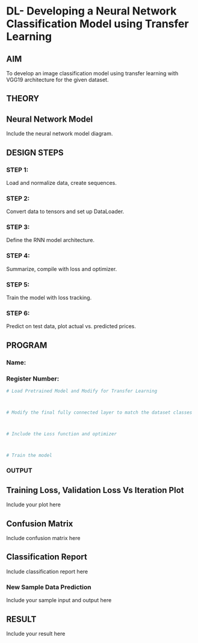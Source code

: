 # DL- Developing a Neural Network Classification Model using Transfer Learning

## AIM
To develop an image classification model using transfer learning with VGG19 architecture for the given dataset.

## THEORY


## Neural Network Model
Include the neural network model diagram.

## DESIGN STEPS
### STEP 1: 

Load and normalize data, create sequences.


### STEP 2: 

Convert data to tensors and set up DataLoader.


### STEP 3: 
Define the RNN model architecture.



### STEP 4: 

Summarize, compile with loss and optimizer.


### STEP 5: 
Train the model with loss tracking.


### STEP 6: 

Predict on test data, plot actual vs. predicted prices.

## PROGRAM

### Name:

### Register Number:

```python
# Load Pretrained Model and Modify for Transfer Learning



# Modify the final fully connected layer to match the dataset classes



# Include the Loss function and optimizer



# Train the model


```

### OUTPUT

## Training Loss, Validation Loss Vs Iteration Plot

Include your plot here

## Confusion Matrix

Include confusion matrix here

## Classification Report
Include classification report here

### New Sample Data Prediction
Include your sample input and output here

## RESULT
Include your result here
